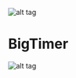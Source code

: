 ![alt tag](https://travis-ci.org/joelklabo/BigTimer.svg?branch=master)
# BigTimer
![alt tag](https://giphy.com/gifs/XEjg59iZxDkis)
